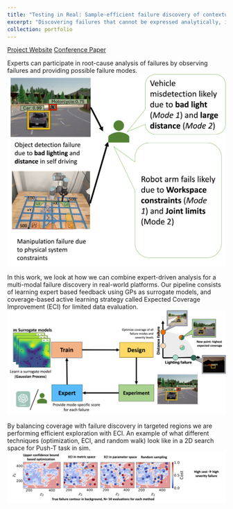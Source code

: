```yaml
---
title: "Testing in Real: Sample-efficient failure discovery of contextual failures with Bayesian active learning "
excerpt: "Discovering failures that cannot be expressed analytically, in limited samples, using coverage-driven active learning<br/><img src='/images/BED_corl.png'>"
collection: portfolio
---
```

[Project Website](https://mit-realm.github.io/contextual-website/)
[Conference Paper](/publication/CORL_2025)

Experts can participate in root-cause analysis of failures by observing failures and providing possible failure modes. 
<img src='/images/expert.png'>

In this work, we look at how we can combine expert-driven analysis for a multi-modal failure discovery in real-world platforms. Our pipeline consists of learning expert based feedback using GPs as surrogate models, and coverage-based active learning strategy called Expected Coverage Improvement (ECI) for limited data evaluation. 
<img src='/images/BED_corl.png'>

By balancing coverage with failure discovery in targeted regions we are performing efficient exploration with ECI. An example of what different techniques (optimization, ECI, and random walk) look like in a 2D search space for Push-T task in sim.
<img src='/images/example_pushT_corl.png'>

